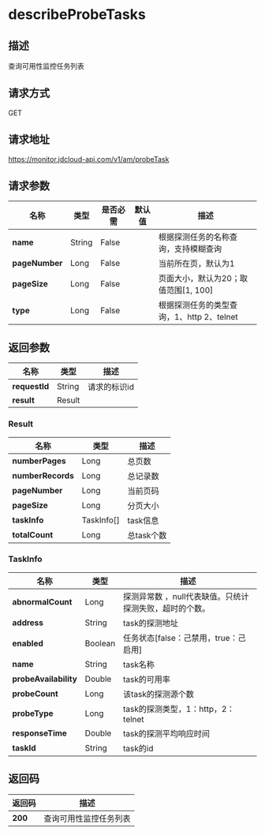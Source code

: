 # describeProbeTasks


## 描述
查询可用性监控任务列表

## 请求方式
GET

## 请求地址
https://monitor.jdcloud-api.com/v1/am/probeTask


## 请求参数
|名称|类型|是否必需|默认值|描述|
|---|---|---|---|---|
|**name**|String|False| |根据探测任务的名称查询，支持模糊查询|
|**pageNumber**|Long|False| |当前所在页，默认为1|
|**pageSize**|Long|False| |页面大小，默认为20；取值范围[1, 100]|
|**type**|Long|False| |根据探测任务的类型查询，1、http 2、telnet|


## 返回参数
|名称|类型|描述|
|---|---|---|
|**requestId**|String|请求的标识id|
|**result**|Result| |

### Result
|名称|类型|描述|
|---|---|---|
|**numberPages**|Long|总页数|
|**numberRecords**|Long|总记录数|
|**pageNumber**|Long|当前页码|
|**pageSize**|Long|分页大小|
|**taskInfo**|TaskInfo[]|task信息|
|**totalCount**|Long|总task个数|
### TaskInfo
|名称|类型|描述|
|---|---|---|
|**abnormalCount**|Long|探测异常数  ，null代表缺值。只统计探测失败，超时的个数。|
|**address**|String|task的探测地址|
|**enabled**|Boolean|任务状态[false：己禁用，true：己启用]|
|**name**|String|task名称|
|**probeAvailability**|Double|task的可用率|
|**probeCount**|Long|该task的探测源个数|
|**probeType**|Long|task的探测类型，1：http，2：telnet|
|**responseTime**|Double|task的探测平均响应时间|
|**taskId**|String|task的id|

## 返回码
|返回码|描述|
|---|---|
|**200**|查询可用性监控任务列表|
